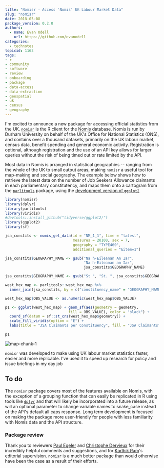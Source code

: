 ```yaml
---
title: "Nomisr - Access 'Nomis' UK Labour Market Data"
slug: "nomisr"
date: 2018-05-08
package_version: 0.2.0
authors:
  - name: Evan Odell
    url: https://github.com/evanodell
categories:
  - technotes
topicid: 1163
tags:
- r
- community
- software
- review
- onboarding
- package
- data-access
- data-extraction
- geospatial
- uk
- census
- geography
---
```





I'm excited to announce a new package for accessing official statistics from the UK. [`nomisr`](https://github.com/ropensci/nomisr) is the R client for the [Nomis](https://www.nomisweb.co.uk/) database. Nomis is run by Durham University on behalf of the UK's Office for National Statistics (ONS), and contains over a thousand datasets, primarily on the UK labour market, census data, benefit spending and general economic activity. Registration is optional, although registration and the use of an API key allows for larger queries without the risk of being timed out or rate limited by the API.

Most data in Nomis is arranged in statistical geographies -- ranging from the whole of the UK to small output areas, making `nomisr` a useful tool for map-making and social geography. The example below shows how to retrieve the latest data on the number of Job Seekers Allowance claimants in each parliamentary constitutency, and maps them onto a cartogram from the [`parlitools`](https://cran.r-project.org/package=parlitools) package, using the [development version of `ggplot2`](http://github.com/tidyverse/ggplot2/)



```r
library(nomisr)
library(dplyr)
library(parlitools)
library(viridis)
#devtools::install_github("tidyverse/ggplot2/")
library(ggplot2)
library(sf)

jsa_constits <- nomis_get_data(id = "NM_1_1", time = "latest", 
                               measures = 20100, sex = 7,
                               geography = "TYPE460", 
                               additional_queries = "&item=1")

jsa_constits$GEOGRAPHY_NAME <- gsub("Na h-Eileanan An Iar", 
                                    "Na h-Eileanan an Iar", 
                                    jsa_constits$GEOGRAPHY_NAME)

jsa_constits$GEOGRAPHY_NAME <- gsub("St ", "St. ", jsa_constits$GEOGRAPHY_NAME)

west_hex_map <- parlitools::west_hex_map %>% 
  inner_join(jsa_constits, by = c("constituency_name" = "GEOGRAPHY_NAME"))

west_hex_map$OBS_VALUE <- as.numeric(west_hex_map$OBS_VALUE)

p1 <- ggplot(west_hex_map) + geom_sf(aes(geometry = geometry, 
                             fill = OBS_VALUE), color = "black") +
  coord_sf(datum = sf::st_crs(west_hex_map$geometry)) +
  scale_fill_viridis(option = "E") + 
  labs(title = "JSA Claimants per Constituency", fill = "JSA Claimants")

p1
```

![map-chunk-1](https://i.imgur.com/x0e4ZXf.png)

`nomisr` was developed to make using UK labour market statistics faster, easier and more replicable. I've used it to speed up research for policy and issue briefings in my day job 

## To do

The `nomisr` package covers most of the features available on Nomis, with the exception of a grouping function that can easily be replicated in R using tools like [`dplyr`](https://cran.r-project.org/package=dplyr) and that will likely be incorporated into a future release, as will an optional parameter to change variable names to snake_case instead of the API's default all caps response. Long term development is focused on making the package more user-friendly for people with less familiarity with Nomis data and the API structure.

### Package review

Thank you to reviewers [Paul Egeler](https://github.com/pegeler) and [Christophe Dervieux](https://github.com/cderv) for their incredibly helpful comments and suggestions, and for [Karthik Ram](https://github.com/karthik)'s editorial supervision. `nomisr` is a much better package than would otherwise have been the case as a result of their efforts.


